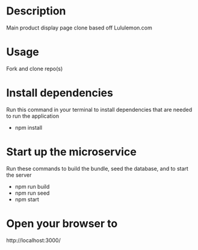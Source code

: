 # Description
Main product display page clone based off Lululemon.com

# Usage
Fork and clone repo(s)

# Install dependencies
Run this command in your terminal to install dependencies that are needed to run the application
<ul>
	<li>npm install</li>
</ul>

# Start up the microservice
Run these commands to build the bundle, seed the database, and to start the server
<ul>
	<li>npm run build</li>
	<li>npm run seed</li>
	<li>npm start</li>
</ul>


# Open your browser to
http://localhost:3000/
